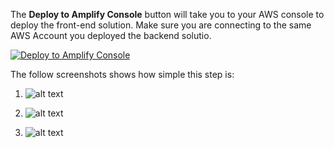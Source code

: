 The **Deploy to Amplify Console** button will take you to your AWS console to deploy the front-end solution. Make sure you are connecting to the same AWS Account you deployed the backend solutio.

<a href="https://console.aws.amazon.com/amplify/home#/deploy?repo=https://github.com/UBC-CIC/VaccineDistribution">
    <img src="https://oneclick.amplifyapp.com/button.svg" alt="Deploy to Amplify Console">
</a>


The follow screenshots shows how simple this step is:

1. ![alt text](../images/amplify-console-01.png)

2. ![alt text](../images/amplify-console-02.png)

3. ![alt text](../images/amplify-console-03.png)

